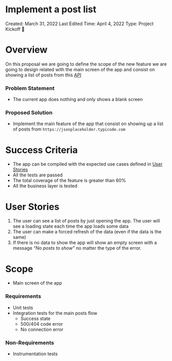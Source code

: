 # Implement a post list

Created: March 31, 2022
Last Edited Time: April 4, 2022
Type: Project Kickoff 🚀

# Overview

On this proposal we are going to define the scope of the new feature we are going to design related with the main screen of the app and consist on showing a list of posts from this [API](https://jsonplaceholder.typicode.com)

### Problem Statement

- The current app does nothing and only shows a blank screen

### Proposed Solution

- Implement the main feature of the app that consist on showing up a list of posts from `https://jsonplaceholder.typicode.com`

# Success Criteria

- The app can be compiled with the expected use cases defined in [User Stories](https://www.notion.so/Implement-a-post-list-7cb6be6f03464334b4633cedda2d7363)
- All the tests are passed
- The total coverage of the feature is greater than 60%
- All the business layer is tested

# User Stories

1. The user can see a list of posts by just opening the app. The user will see a loading state each time the app loads some data
2. The user can make a forced refresh of the data (even if the data is the same)
3. If there is no data to show the app will show an empty screen with a message *“No posts to show”* no matter the type of the error.

# Scope

- Main screen of the app

### Requirements

- Unit tests
- Integration tests for the main posts flow
    - Success state
    - 500/404 code error
    - No connection error

### Non-Requirements

- Instrumentation tests
